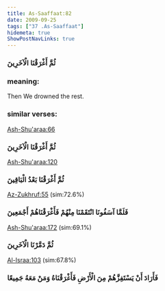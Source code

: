 ```yaml
---
title: As-Saaffaat:82
date: 2009-09-25
tags: ["37 .As-Saaffaat"]
hidemeta: true 
ShowPostNavLinks: true 
---
```

### ثُمَّ أَغْرَقْنَا الْآخَرِينَ
### meaning: 
Then We drowned the rest.
### similar verses: 

[Ash-Shu'araa:66](/26/66)

### ثُمَّ أَغْرَقْنَا الْآخَرِينَ

[Ash-Shu'araa:120](/26/120)

### ثُمَّ أَغْرَقْنَا بَعْدُ الْبَاقِينَ

[Az-Zukhruf:55](/43/55) (sim:72.6%)

### فَلَمَّا آسَفُونَا انْتَقَمْنَا مِنْهُمْ فَأَغْرَقْنَاهُمْ أَجْمَعِينَ

[Ash-Shu'araa:172](/26/172) (sim:69.1%)

### ثُمَّ دَمَّرْنَا الْآخَرِينَ

[Al-Israa:103](/17/103) (sim:67.8%)

### فَأَرَادَ أَنْ يَسْتَفِزَّهُمْ مِنَ الْأَرْضِ فَأَغْرَقْنَاهُ وَمَنْ مَعَهُ جَمِيعًا
